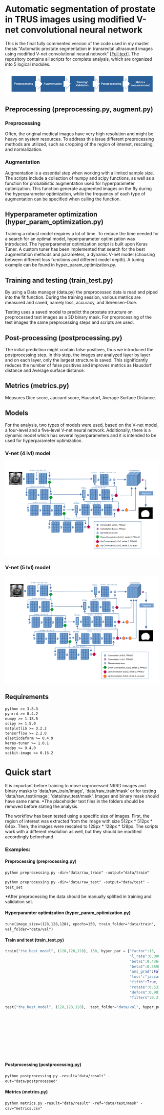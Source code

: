 # Automatic segmentation of prostate in TRUS images using modified V-net convolutional neural network

This is the final fully commented version of the code used in my master thesis "Automatic prostate segmentation in transrectal ultrasound images using modified V-net convolutional neural network" [[Full text](https://opus.hs-furtwangen.de/frontdoor/index/index/start/0/rows/10/sortfield/score/sortorder/desc/searchtype/simple/query/segmentation+prostate/docId/7343)].
The repository contains all scripts for complete analysis, which are organized into 5 logical modules.

![workflow](figures/workflow.png)

## Preprocessing (preprocessing.py, augment.py)
### Preprocessing
Often, the original medical images have very high resolution and might be heavy on system resources. To address this issue different preprocessing methods are utilized, such as cropping of the region of interest, rescaling, and normalization.

### Augmentation
Augmentation is a essential step when working with a limited sample size. The scripts include a collection of numpy and scipy functions, as well as a function for probabilistic augmentation used for hyperparameter optimization. This function generate augmented images on the fly during the hyperparameter optimization, while the frequency of each type of augmentation can be specified when calling the function.

## Hyperparameter optimization (hyper_param_optimization.py)

Training a robust model requires a lot of time. To reduce the time needed for a search for an optimal model, hyperparameter optimization was introduced. The hyperparameter optimization script is built upon Keras Tuner. A custom tuner has been implemented that search for the best augmentation methods and parameters, a dynamic V-net model (choosing between different loss functions and different model depth). A tuning example can be found in hyper_param_optimization.py.

## Training and testing (train_test.py)
By using a Data manager (data.py) the preprocessed data is read and piped into the fit function. During the training session, various metrics are measured and saved, namely loss, accuracy, and Sørensen–Dice. 

Testing uses a saved model to predict the prostate structure on preprocessed test images as a 3D binary mask. For preprocessing of the test images the same preprocessing steps and scripts are used.


## Post-processing (postprocessing.py)
The initial prediction might contain false positives, thus we introduced the postprocessing step. In this step, the images are analyzed layer by layer and on each layer, only the largest structure is saved. This significantly reduces the number of false positives and improves metrics as Hausdorf distance and Average surface distance.

## Metrics (metrics.py)
Measures Dice score, Jaccard score, Hausdorf, Average Surface Distance.

## Models
For the analysis, two types of models were used, based on the V-net model, a four-level and a five-level V-net neural network. Additionally, there is a dynamic model which has several hyperparameters and it is intended to be used for hyperparameter optimization.

### V-net (4 lvl) model
![4 lvl model](figures/Vnet%20network%20model%204lvl.png)

### V-net (5 lvl) model
![5 lvl model](figures/Vnet%20network%20model%205lvl.png)

## Requirements
```
python >= 3.8.3
pynrrd >= 0.4.2
numpy >= 1.18.5
scipy >= 1.5.0
matplotlib >= 3.2.2
tensorflow >= 2.2.0
elasticdeform >= 0.4.9
keras-tuner >= 1.0.1
medpy >= 0.4.0
scikit-image >= 0.16.2
```

# Quick start

It is important before training to move unprocessed NRRD images and binary masks to 'data/raw_train/image', 'data/raw_train/mask' or for testing 'data/raw_test/image', 'data/raw_test/mask'. Images and binary mask should have same name. 
*The placeholder text files in the folders should be removed before stating the analysis.

The workflow has been tested using a specific size of images. First, the region of interest was extracted from the image with size 512px * 512px * 64px. Then, the images were rescaled to 128px * 128px * 128px. The scripts work with a different resolution as well, but they should be modified accordingly beforehand.

### Examples:
#### Preprocessing (preprocessing.py)
`python preprocessing.py -dir="data/raw_train" -output="data/train"`

`python preprocessing.py -dir="data/raw_test" -output="data/test" -test_set`

*After preprocessing the data should be manually splitted in training and validation set.

#### Hyperparamter optimization (hyper_param_optimization.py)
`tune(image_size=(128,128,128), epochs=150, train_folder="data/train", val_folder="data/val")`

#### Train and test (train_test.py)
```python
train("the_best_model", (128,128,128), 150, hyper_par = {"factor":15,
                                                         "l_rate":0.0001,
                                                         "beta1":0.43649430628078034,
                                                         "beta2":0.5898459767675351,
                                                         "ams_grad":False,
                                                         "loss":"jaccard",
                                                         "fifth":True,
                                                         "rotate":0.533,
                                                         "deform":0.901,
                                                         "filters":0.370})
```

```python
test("the_best_model", (128,128,128),  test_folder="data/val", hyper_par = {"factor":15,
                                                                            "l_rate":0.0001,
                                                                            "beta1":0.43649430628078034,
                                                                            "beta2":0.5898459767675351,
                                                                            "ams_grad":False,
                                                                            "loss":"jaccard",
                                                                            "fifth":True,
                                                                            "rotate":0.533,
                                                                            "deform":0.901,
                                                                            "filters":0.370})
```

#### Postprocessing (postprocessing.py)

`python postprocessing.py -result="data/result" -out="data/postprocessed"`

#### Metrics (metrics.py)

`python metrics.py -result="data/result" -ref="data/test/mask" -csv="metrics.csv"`




